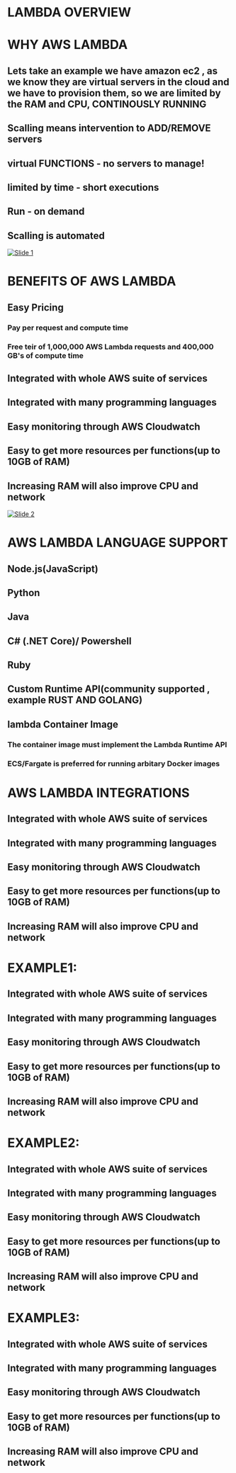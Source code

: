 # LAMBDA OVERVIEW

# WHY AWS LAMBDA

## Lets take an example we have amazon ec2 , as we know they are virtual servers in the cloud and we have to provision them, so we are limited by the RAM and CPU, CONTINOUSLY RUNNING

## Scalling means intervention to ADD/REMOVE servers

## virtual FUNCTIONS - no servers to manage!

## limited by time - short executions

## Run - on demand

## Scalling is automated

[![Slide 1](../Slides/Slide1.png)](../Slides/Slide1.png)

# BENEFITS OF AWS LAMBDA

## Easy Pricing

### Pay per request and compute time

### Free teir of 1,000,000 AWS Lambda requests and 400,000 GB's of compute time

## Integrated with whole AWS suite of services

## Integrated with many programming languages

## Easy monitoring through AWS Cloudwatch

## Easy to get more resources per functions(up to 10GB of RAM)

## Increasing RAM will also improve CPU and network

[![Slide 2](../Slides/Slide2.png)](../Slides/Slide2.png)

# AWS LAMBDA LANGUAGE SUPPORT

## Node.js(JavaScript)

## Python

## Java

## C# (.NET Core)/ Powershell

## Ruby

## Custom Runtime API(community supported , example RUST AND GOLANG)

## lambda Container Image

### The container image must implement the Lambda Runtime API

### ECS/Fargate is preferred for running arbitary Docker images

# AWS LAMBDA INTEGRATIONS

## Integrated with whole AWS suite of services

## Integrated with many programming languages

## Easy monitoring through AWS Cloudwatch

## Easy to get more resources per functions(up to 10GB of RAM)

## Increasing RAM will also improve CPU and network

# EXAMPLE1:

## Integrated with whole AWS suite of services

## Integrated with many programming languages

## Easy monitoring through AWS Cloudwatch

## Easy to get more resources per functions(up to 10GB of RAM)

## Increasing RAM will also improve CPU and network

# EXAMPLE2:

## Integrated with whole AWS suite of services

## Integrated with many programming languages

## Easy monitoring through AWS Cloudwatch

## Easy to get more resources per functions(up to 10GB of RAM)

## Increasing RAM will also improve CPU and network

# EXAMPLE3:

## Integrated with whole AWS suite of services

## Integrated with many programming languages

## Easy monitoring through AWS Cloudwatch

## Easy to get more resources per functions(up to 10GB of RAM)

## Increasing RAM will also improve CPU and network
